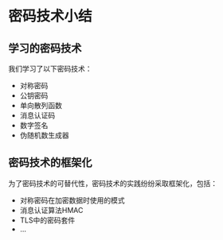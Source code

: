 # 密码技术小结

## 学习的密码技术

我们学习了以下密码技术：

- 对称密码
- 公钥密码
- 单向散列函数
- 消息认证码
- 数字签名
- 伪随机数生成器

## 密码技术的框架化

为了密码技术的可替代性，密码技术的实践纷纷采取框架化，包括：

- 对称密码在加密数据时使用的模式
- 消息认证算法HMAC
- TLS中的密码套件
- ...
